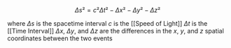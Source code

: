
$$Δs² = c²Δt² - Δx² - Δy² - Δz²$$

where
	$Δs$ is the spacetime interval
	$c$ is the [[Speed of Light]]
	$Δt$ is the [[Time Interval]]
	$Δx$, $Δy$, and $Δz$ are the differences in the $x$, $y$, and $z$ spatial coordinates between the two events